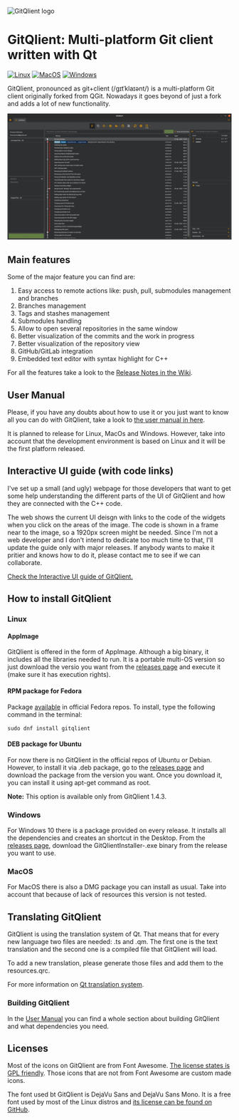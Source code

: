 ![GitQlient logo](https://github.com/francescmm/GitQlient/blob/master/src/resources/icons/GitQlientLogo96.png "GitQlient")

# GitQlient: Multi-platform Git client written with Qt

[![Linux](https://github.com/francescmm/GitQlient/actions/workflows/ubuntu.yml/badge.svg?branch=master)](https://github.com/francescmm/GitQlient/actions/workflows/ubuntu.yml)
[![MacOS](https://github.com/francescmm/GitQlient/actions/workflows/macos.yml/badge.svg?branch=master)](https://github.com/francescmm/GitQlient/actions/workflows/macos.yml)
[![Windows](https://github.com/francescmm/GitQlient/actions/workflows/windows.yml/badge.svg?branch=master)](https://github.com/francescmm/GitQlient/actions/workflows/windows.yml)

GitQlient, pronounced as git+client (/gɪtˈklaɪənt/) is a multi-platform Git client originally forked from QGit. Nowadays it goes beyond of just a fork and adds a lot of new functionality.

![GitQlient main screen](/docs/assets/GitQlient.png)

## Main features

Some of the major feature you can find are:

1. Easy access to remote actions like: push, pull, submodules management and branches
2. Branches management
3. Tags and stashes management
4. Submodules handling
5. Allow to open several repositories in the same window
6. Better visualization of the commits and the work in progress
7. Better visualization of the repository view
8. GitHub/GitLab integration
9. Embedded text editor with syntax highlight for C++

For all the features take a look to the [Release Notes in the Wiki](https://github.com/francescmm/GitQlient/wiki).

## User Manual

Please, if you have any doubts about how to use it or you just want to know all you can do with GitQlient, take a look to [the user manual in here](https://francescmm.github.io/GitQlient).

It is planned to release for Linux, MacOs and Windows. However, take into account that the development environment is based on Linux and it will be the first platform released.

## Interactive UI guide (with code links)

I've set up a small (and ugly) webpage for those developers that want to get some help understanding the different parts of the UI of GitQlient and how they are connected with the C++ code.

The web shows the current UI deisgn with links to the code of the widgets when you click on the areas of the image. The code is shown in a frame near to the image, so a 1920px screen might be needed. Since I'm not a web developer and I don't intend to dedicate too much time to that, I'll update the guide only with major releases. If anybody wants to make it pritier and knows how to do it, please contact me to see if we can collaborate.

[Check the Interactive UI guide of GitQlient.](https://francescmm.github.io/gitqlient/)

## How to install GitQlient

### Linux

#### AppImage

GitQlient is offered in the form of AppImage. Although a big binary, it includes all the libraries needed to run. It is a portable multi-OS version so just download the versio you want from the [releases page](https://github.com/francescmm/GitQlient/releases) and execute it (make sure it has execution rights).

#### RPM package for Fedora

Package [available](https://src.fedoraproject.org/rpms/gitqlient) in official Fedora repos. To install, type the following command in the terminal:

```
sudo dnf install gitqlient
```

#### DEB package for Ubuntu

For now there is no GitQlient in the official repos of Ubuntu or Debian. However, to install it via .deb package, go to the [releases page](https://github.com/francescmm/GitQlient/releases) and download the package from the version you want. Once you download it, you can install it using apt-get command as root.

**Note:** This option is available only from GitQlient 1.4.3.

### Windows

For Windows 10 there is a package provided on every release. It installs all the dependencies and creates an shortcut in the Desktop. From the [releases page](https://github.com/francescmm/GitQlient/releases), download the GitQlientInstaller-<version>.exe binary from the release you want to use.

### MacOS

For MacOS there is also a DMG package you can install as usual. Take into account that because of lack of resources this version is not tested.

## Translating GitQlient

GitQlient is using the translation system of Qt. That means that for every new language two files are needed: .ts and .qm. The first one is the text translation and the second one is a compiled file that GitQlient will load.

To add a new translation, please generate those files and add them to the resources.qrc.

For more information on [Qt translation system](https://doc.qt.io/qt-5/linguist-manager.html).

### Building GitQlient

In the [User Manual](https://francescmm.github.io/GitQlient/#appendix-b-build) you can find a whole section about building GitQlient and what dependencies you need.
  
## Licenses

Most of the icons on GitQlient are from Font Awesome. [The license states is GPL friendly](https://fontawesome.com/license/free). Those icons that are not from Font Awesome are custom made icons.

The font used bt GitQlient is DejaVu Sans and DejaVu Sans Mono. It is a free font used by most of the Linux distros and [its license can be found on GitHub](https://github.com/dejavu-fonts/dejavu-fonts/blob/master/LICENSE).
